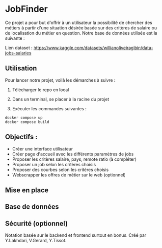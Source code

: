 # JobFinder

Ce projet a pour but d'offrir à un utilisateur la possibilité de chercher des métiers à partir d'une situation désirée basée sur des critères de salaire ou de localisation du métier en question. Notre base de données utilisée est la suivante :

Lien dataset : https://www.kaggle.com/datasets/willianoliveiragibin/data-jobs-salaries

## Utilisation

Pour lancer notre projet, voilà les démarches à suivre :

1) Télécharger le repo en local

2) Dans un terminal, se placer à la racine du projet

3) Exécuter les commandes suivantes :

```
docker compose up
docker compose build
```

## Objectifs :

- Créer une interface utilisateur
- Créer page d'accueil avec les différents paramètres de jobs
- Proposer les critères salaire, pays, remote ratio (à compléter)
- Proposer un job selon les critères choisis
- Proposer des courbes selon les critères choisis
- Webscrapper les offres de métier sur le web (optionnel)

## Mise en place

## Base de données

## Sécurité (optionnel)

Notation basée sur le backend et frontend surtout en bonus.
Créé par Y.Lakhdari, V.Gerard, Y.Tissot.
